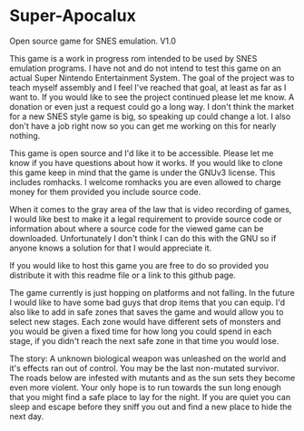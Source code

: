 # Super-Apocalux
Open source game for SNES emulation.
V1.0


This game is a work in progress rom intended to be used by SNES emulation programs.
I have not and do not intend to test this game on an actual Super Nintendo Entertainment System.
The goal of the project was to teach myself assembly and I feel I've reached that goal, at least as far as I want to.
If you would like to see the project continued please let me know. A donation or even just a request could go a long way.
I don't think the market for a new SNES style game is big, so speaking up could change a lot. I also don't have a job right now so you can get me working on this for nearly nothing.

This game is open source and I'd like it to be accessible. Please let me know if you have questions about how it works.
If you would like to clone this game keep in mind that the game is under the GNUv3 license. This includes romhacks. I welcome romhacks you are even allowed to charge money for them provided you include source code.

When it comes to the gray area of the law that is video recording of games, I would like best to make it a legal requirement to provide source code or information about where a source code for the viewed game can be downloaded. Unfortunately I don't think I can do this with the GNU so if anyone knows a solution for that I would appreciate it.

If you would like to host this game you are free to do so provided you distribute it with this readme file or a link to this github page.

The game currently is just hopping on platforms and not falling. In the future I would like to have some bad guys that drop items that you can equip. I'd also like to add in safe zones that saves the game and would allow you to select new stages. Each zone would have different sets of monsters and you would be given a fixed time for how long you could spend in each stage, if you didn't reach the next safe zone in that time you would lose.

The story:
A unknown biological weapon was unleashed on the world and it's effects ran out of control. You may be the last non-mutated survivor. The roads below are infested with mutants and as the sun sets they become even more violent. Your only hope is to run towards the sun long enough that you might find a safe place to lay for the night. If you are quiet you can sleep and escape before they sniff you out and find a new place to hide the next day.
